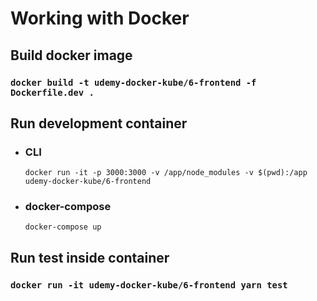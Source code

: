 # Working with Docker

## Build docker image
### `docker build -t udemy-docker-kube/6-frontend -f Dockerfile.dev .`

## Run development container
- ### CLI
    `docker run -it -p 3000:3000 -v /app/node_modules -v $(pwd):/app udemy-docker-kube/6-frontend`
- ### docker-compose
    `docker-compose up`

## Run test inside container
### `docker run -it udemy-docker-kube/6-frontend yarn test`
